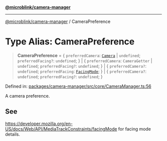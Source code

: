[**@microblink/camera-manager**](../README.md)

---

[@microblink/camera-manager](../README.md) / CameraPreference

# Type Alias: CameraPreference

> **CameraPreference** = \{ `preferredCamera`: [`Camera`](../classes/Camera.md) \| `undefined`; `preferredFacing?`: `undefined`; \} \| \{ `preferredCamera`: `CameraGetter` \| `undefined`; `preferredFacing?`: `undefined`; \} \| \{ `preferredCamera?`: `undefined`; `preferredFacing`: [`FacingMode`](FacingMode.md); \} \| \{ `preferredCamera?`: `undefined`; `preferredFacing?`: `undefined`; \}

Defined in: [packages/camera-manager/src/core/CameraManager.ts:56](https://github.com/BlinkID/blinkid-web/blob/main/packages/camera-manager/src/core/CameraManager.ts)

A camera preference.

## See

https://developer.mozilla.org/en-US/docs/Web/API/MediaTrackConstraints/facingMode for facing mode details.
